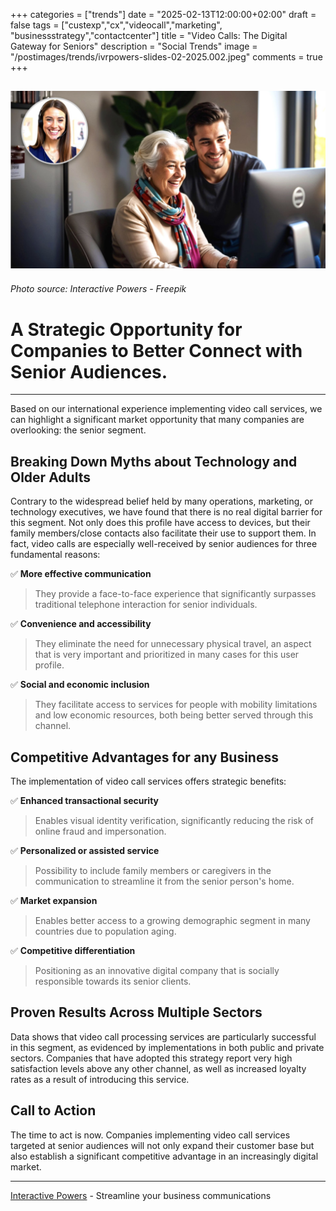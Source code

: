 +++
categories = ["trends"]
date = "2025-02-13T12:00:00+02:00"
draft = false
tags = ["custexp","cx","videocall","marketing", "businessstrategy","contactcenter"]
title = "Video Calls: The Digital Gateway for Seniors"
description = "Social Trends"
image = "/postimages/trends/ivrpowers-slides-02-2025.002.jpeg"
comments = true
+++

![Senior Woman during a video call](/postimages/trends/ivrpowers-slides-02-2025.002.jpeg)
------------
###### Photo source: Interactive Powers - Freepik

#  A Strategic Opportunity for Companies to Better Connect with Senior Audiences.
---

Based on our international experience implementing video call services, we can highlight a significant market opportunity that many companies are overlooking: the senior segment.

## Breaking Down Myths about Technology and Older Adults

Contrary to the widespread belief held by many operations, marketing, or technology executives, we have found that there is no real digital barrier for this segment. Not only does this profile have access to devices, but their family members/close contacts also facilitate their use to support them. In fact, video calls are especially well-received by senior audiences for three fundamental reasons:

✅  **More effective communication**

> They provide a face-to-face experience that significantly surpasses traditional telephone interaction for senior individuals.

✅   **Convenience and accessibility**

> They eliminate the need for unnecessary physical travel, an aspect that is very important and prioritized in many cases for this user profile.

✅  **Social and economic inclusion**

> They facilitate access to services for people with mobility limitations and low economic resources, both being better served through this channel.

## Competitive Advantages for any Business

The implementation of video call services offers strategic benefits:

✅  **Enhanced transactional security**

> Enables visual identity verification, significantly reducing the risk of online fraud and impersonation.

✅  **Personalized or assisted service**

> Possibility to include family members or caregivers in the communication to streamline it from the senior person's home.

✅  **Market expansion**

> Enables better access to a growing demographic segment in many countries due to population aging.

✅  **Competitive differentiation**

> Positioning as an innovative digital company that is socially responsible towards its senior clients.

## Proven Results Across Multiple Sectors

Data shows that video call processing services are particularly successful in this segment, as evidenced by implementations in both public and private sectors. Companies that have adopted this strategy report very high satisfaction levels above any other channel, as well as increased loyalty rates as a result of introducing this service.

## Call to Action

The time to act is now. Companies implementing video call services targeted at senior audiences will not only expand their customer base but also establish a significant competitive advantage in an increasingly digital market.

---
[Interactive Powers](http://www.ivrpowers.com/) - Streamline your business communications
